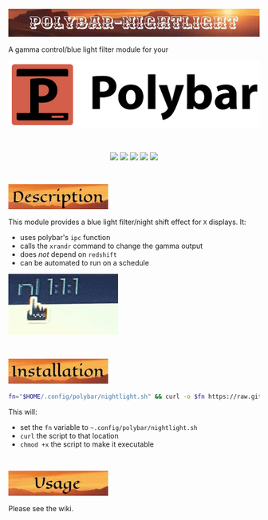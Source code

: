 <p align="center">
	<picture>
        <source media="(prefers-color-scheme: dark)" srcset="https://raw.githubusercontent.com/jamessouth/polybar-nightlight/master/imgs/title_dark.jpg">
        <img alt="polybar-nightlight" src="https://raw.githubusercontent.com/jamessouth/polybar-nightlight/master/imgs/title.jpg">
    </picture>
</p>

A gamma control/blue light filter module for your

<div align="center">
	<picture>
 	 <source media="(prefers-color-scheme: dark)" srcset="https://raw.githubusercontent.com/polybar/polybar/master/doc/_static/banner-dark-mode.png">
 	 <img alt="polybar logo" src="https://raw.githubusercontent.com/polybar/polybar/master/doc/_static/banner.png">
	</picture>
</div>

<p>&nbsp;</p>

<p align="center">
	<a href="https://github.com/jamessouth/polybar-nightlight/blob/master/LICENSE"><img src="https://img.shields.io/github/license/jamessouth/polybar-nightlight"></a>
	<a href="https://archlinux.org/"><img src="https://img.shields.io/badge/Linux-d.svg?logoWidth=40&labelColor=d35e49&color=E3C567&logoColor=000000&logo=Linux"></a>
	<a href="https://www.gnu.org/software/bash/manual/"><img src="https://img.shields.io/badge/Bash-d.svg?logoWidth=40&labelColor=4eaa25&color=293137&logoColor=ffffff&logo=GNU%20Bash"></a>
	<a href="https://www.x.org/wiki/"><img src="https://img.shields.io/badge/Xorg-d.svg?logoWidth=40&labelColor=f28834&color=000000&logoColor=ffffff&logo=X.Org"></a>
	<img src="https://img.shields.io/badge/awesome-%C6%94%F0%9D%9A%BA%C5%9E-235789.svg">
</p>
<p>&nbsp;</p>

<p>
	<picture>
        <source media="(prefers-color-scheme: dark)" srcset="https://raw.githubusercontent.com/jamessouth/polybar-nightlight/master/imgs/desc_dark.jpg">
        <img alt="description" src="https://raw.githubusercontent.com/jamessouth/polybar-nightlight/master/imgs/desc.jpg">
    </picture>
</p>

This module provides a blue light filter/night shift effect for `X` displays. It:
* uses polybar's `ipc` function
* calls the `xrandr` command to change the gamma output
* does *not* depend on `redshift`
* can be automated to run on a schedule

<img alt="clicking through rgb profiles" src="imgs/screenshot.gif">
<p>&nbsp;</p>

<p>
	<picture>
        <source media="(prefers-color-scheme: dark)" srcset="https://raw.githubusercontent.com/jamessouth/polybar-nightlight/master/imgs/inst_dark.jpg">
        <img alt="installation" src="https://raw.githubusercontent.com/jamessouth/polybar-nightlight/master/imgs/inst.jpg">
    </picture>
</p>

```bash
fn="$HOME/.config/polybar/nightlight.sh" && curl -o $fn https://raw.githubusercontent.com/jamessouth/polybar-nightlight/master/nightlight.sh && chmod +x $fn
```
This will:
* set the `fn` variable to `~.config/polybar/nightlight.sh`
* `curl` the script to that location
* `chmod +x` the script to make it executable
<p>&nbsp;</p>

<p>
	<picture>
        <source media="(prefers-color-scheme: dark)" srcset="https://raw.githubusercontent.com/jamessouth/polybar-nightlight/master/imgs/usage_dark.jpg">
        <img alt="usage" src="https://raw.githubusercontent.com/jamessouth/polybar-nightlight/master/imgs/usage.jpg">
    </picture>
</p>

Please see the wiki.
<p>&nbsp;</p>
